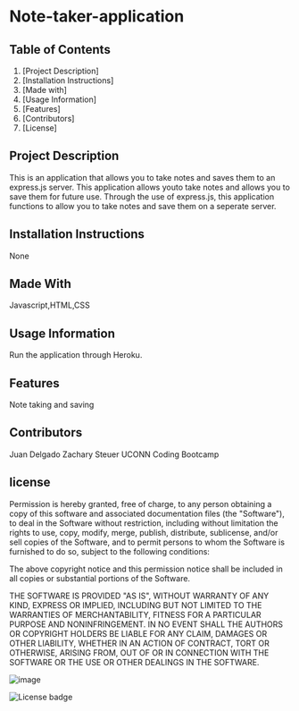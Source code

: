 
# Note-taker-application
    
## Table of Contents

1. [Project Description]
2. [Installation Instructions]
3. [Made with]
4. [Usage Information]
5. [Features] 
6. [Contributors]
7. [License]
    

## Project Description
This is an application that allows you to take notes and saves them to an express.js server. This application allows youto take notes and allows you to save them for future use. Through the use of express.js, this application functions to allow you to take notes and save them on a seperate server.

## Installation Instructions
None

## Made With
Javascript,HTML,CSS

## Usage Information
Run the application through Heroku.

## Features
Note taking and saving

## Contributors
Juan Delgado
Zachary Steuer 
UCONN Coding Bootcamp

## license

Permission is hereby granted, free of charge, to any person obtaining a copy of this software and associated documentation files (the "Software"), to deal in the Software without restriction, including without limitation the rights to use, copy, modify, merge, publish, distribute, sublicense, and/or sell copies of the Software, and to permit persons to whom the Software is furnished to do so, subject to the following conditions:

The above copyright notice and this permission notice shall be included in all copies or substantial portions of the Software.

THE SOFTWARE IS PROVIDED "AS IS", WITHOUT WARRANTY OF ANY KIND, EXPRESS OR IMPLIED, INCLUDING BUT NOT LIMITED TO THE WARRANTIES OF MERCHANTABILITY, FITNESS FOR A PARTICULAR PURPOSE AND NONINFRINGEMENT. IN NO EVENT SHALL THE AUTHORS OR COPYRIGHT HOLDERS BE LIABLE FOR ANY CLAIM, DAMAGES OR OTHER LIABILITY, WHETHER IN AN ACTION OF CONTRACT, TORT OR OTHERWISE, ARISING FROM, OUT OF OR IN CONNECTION WITH THE SOFTWARE OR THE USE OR OTHER DEALINGS IN THE SOFTWARE.



![image](https://user-images.githubusercontent.com/93566950/153911161-372cf1ad-aa0c-47c7-87d8-44efe177b4aa.png)






![License badge](https://img.shields.io/badge/license-MIT-green)
 
